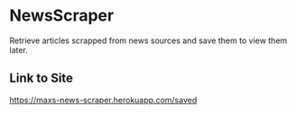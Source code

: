 # NewsScraper

Retrieve articles scrapped from news sources and save them to view them later.

## Link to Site
https://maxs-news-scraper.herokuapp.com/saved
